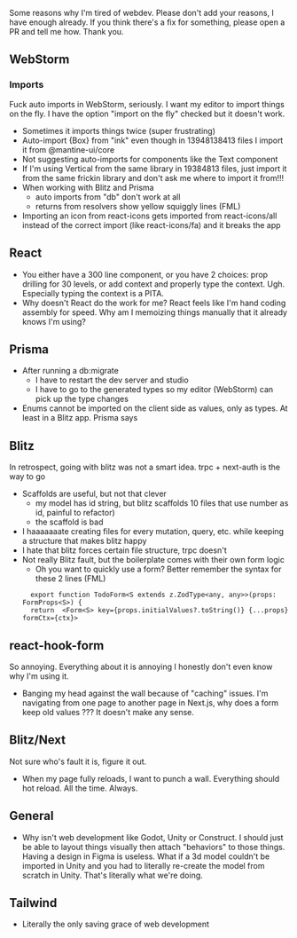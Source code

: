 Some reasons why I'm tired of webdev. Please don't add your reasons, I have enough already. 
If you think there's a fix for something, please open a PR and tell me how. Thank you.

## WebStorm
### Imports
Fuck auto imports in WebStorm, seriously. I want my editor to import things on the fly. I have the option "import on the fly" checked but it doesn't work.
- Sometimes it imports things twice (super frustrating)
- Auto-import {Box} from "ink" even though in 13948138413 files I import it from @mantine-ui/core
- Not suggesting auto-imports for components like the Text component
- If I'm using Vertical from the same library in 19384813 files, just import it from the same frickin library and don't ask me where to import it from!!!
- When working with Blitz and Prisma
  - auto imports from "db" don't work at all
  - returns from resolvers show yellow squiggly lines (FML)
- Importing an icon from react-icons gets imported from react-icons/all instead of the correct import (like react-icons/fa) and it breaks the app

  
## React
- You either have a 300 line component, or you have 2 choices: prop drilling for 30 levels, or add context and properly type the context. Ugh. Especially typing the context is a PITA. 
- Why doesn't React do the work for me?  React feels like I'm hand coding assembly for speed.  Why am I memoizing things manually that it already knows I'm using?
  
## Prisma
- After running a db:migrate
  - I have to restart the dev server and studio
  - I have to go to the generated types so my editor (WebStorm) can pick up the type changes
- Enums cannot be imported on the client side as values, only as types. At least in a Blitz app. Prisma says

## Blitz
In retrospect, going with blitz was not a smart idea. trpc + next-auth is the way to go
  - Scaffolds are useful, but not that clever 
    - my model has id string, but blitz scaffolds 10 files that use number as id, painful to refactor)
    - the scaffold is bad
  - I haaaaaaate creating files for every mutation, query, etc. while keeping a structure that makes blitz happy
  - I hate that blitz forces certain file structure, trpc doesn't
  - Not really Blitz fault, but the boilerplate comes with their own form logic
    - Oh you want to quickly use a form? Better remember the syntax for these 2 lines (FML)
    ```
      export function TodoForm<S extends z.ZodType<any, any>>(props: FormProps<S>) {
      return  <Form<S> key={props.initialValues?.toString()} {...props} formCtx={ctx}>
    ```
  
## react-hook-form
  So annoying. Everything about it is annoying I honestly don't even know why I'm using it.
  - Banging my head against the wall because of "caching" issues. I'm navigating from one page to another page in Next.js, why does a form keep old values ??? It doesn't make any sense.
  
## Blitz/Next
Not sure who's fault it is, figure it out.
- When my page fully reloads, I want to punch a wall. Everything should hot reload. All the time. Always. 

## General
- Why isn't web development like Godot, Unity or Construct.  I should just be able to layout things visually then attach "behaviors" to those things.  Having a design in Figma is useless.  What if a 3d model couldn't be imported in Unity and you had to literally re-create the model from scratch in Unity.  That's literally what we're doing.

## Tailwind
- Literally the only saving grace of web development
